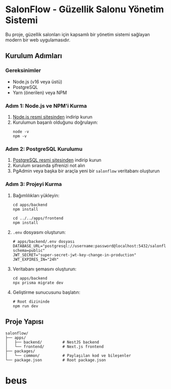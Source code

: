 # SalonFlow - Güzellik Salonu Yönetim Sistemi

Bu proje, güzellik salonları için kapsamlı bir yönetim sistemi sağlayan modern bir web uygulamasıdır.

## Kurulum Adımları

### Gereksinimler

- Node.js (v16 veya üstü)
- PostgreSQL
- Yarn (önerilen) veya NPM

### Adım 1: Node.js ve NPM'i Kurma

1. [Node.js resmi sitesinden](https://nodejs.org/) indirip kurun
2. Kurulumun başarılı olduğunu doğrulayın:
   ```
   node -v
   npm -v
   ```

### Adım 2: PostgreSQL Kurulumu

1. [PostgreSQL resmi sitesinden](https://www.postgresql.org/download/) indirip kurun
2. Kurulum sırasında şifrenizi not alın
3. PgAdmin veya başka bir araçla yeni bir `salonflow` veritabanı oluşturun

### Adım 3: Projeyi Kurma

1. Bağımlılıkları yükleyin:
   ```
   cd apps/backend
   npm install
   
   cd ../../apps/frontend
   npm install
   ```

2. `.env` dosyasını oluşturun:
   ```
   # apps/backend/.env dosyası
   DATABASE_URL="postgresql://username:password@localhost:5432/salonflow?schema=public"
   JWT_SECRET="super-secret-jwt-key-change-in-production"
   JWT_EXPIRES_IN="24h"
   ```

3. Veritabanı şemasını oluşturun:
   ```
   cd apps/backend
   npx prisma migrate dev
   ```

4. Geliştirme sunucusunu başlatın:
   ```
   # Root dizininde
   npm run dev
   ```

## Proje Yapısı

```
salonflow/
├── apps/
│   ├── backend/         # NestJS backend
│   └── frontend/        # Next.js frontend
├── packages/
│   └── common/          # Paylaşılan kod ve bileşenler
└── package.json         # Root package.json
```
# beus
